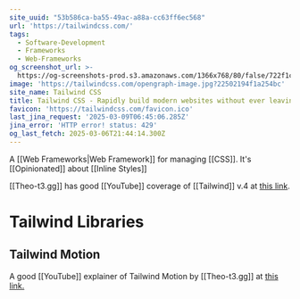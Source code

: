 ```yaml
---
site_uuid: "53b586ca-ba55-49ac-a88a-cc63ff6ec568"
url: 'https://tailwindcss.com/'
tags:
  - Software-Development
  - Frameworks
  - Web-Frameworks
og_screenshot_url: >-
  https://og-screenshots-prod.s3.amazonaws.com/1366x768/80/false/722f1c5535fdcd19675be752438115d292be21edb3c6b21b33aa27f54590ef46.jpeg
image: 'https://tailwindcss.com/opengraph-image.jpg?22502194f1a254bc'
site_name: Tailwind CSS
title: Tailwind CSS - Rapidly build modern websites without ever leaving your HTML.
favicon: 'https://tailwindcss.com/favicon.ico'
last_jina_request: '2025-03-09T06:45:06.285Z'
jina_error: 'HTTP error! status: 429'
og_last_fetch: 2025-03-06T21:44:14.300Z
---
```

A [[Web Frameworks|Web Framework]] for managing [[CSS]]. It's [[Opinionated]] about [[Inline Styles]]


[[Theo-t3.gg]] has good [[YouTube]] coverage of [[Tailwind]] v.4 at [this link](https://youtu.be/q55u3_Nj3Lw?si=vx5lFyilExipbhTe).



# Tailwind Libraries

## Tailwind Motion
A good [[YouTube]] explainer of Tailwind Motion by [[Theo-t3.gg]] at [this link.](https://youtu.be/gTi7whoLFGc?si=p6eirlndBFaYbhrA)

